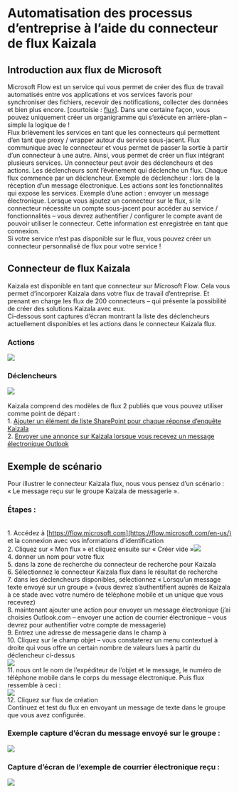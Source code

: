 # <a name="automating-business-process-using-kaizala-flow-connector"></a>Automatisation des processus d’entreprise à l’aide du connecteur de flux Kaizala
## <a name="introduction-to-microsoft-flow"></a>Introduction aux flux de Microsoft
Microsoft Flow est un service qui vous permet de créer des flux de travail automatisés entre vos applications et vos services favoris pour synchroniser des fichiers, recevoir des notifications, collecter des données et bien plus encore. [courtoisie : [flux](https://docs.microsoft.com/en-us/flow/getting-started)]. Dans une certaine façon, vous pouvez uniquement créer un organigramme qui s’exécute en arrière-plan – simple la logique de !
<br> Flux brièvement les services en tant que les connecteurs qui permettent d’en tant que proxy / wrapper autour du service sous-jacent. Flux communique avec le connecteur et vous permet de passer la sortie à partir d’un connecteur à une autre.  Ainsi, vous permet de créer un flux intégrant plusieurs services. Un connecteur peut avoir des déclencheurs et des actions. Les déclencheurs sont l’événement qui déclenche un flux. Chaque flux commence par un déclencheur. Exemple de déclencheur : lors de la réception d’un message électronique. Les actions sont les fonctionnalités qui expose les services. Exemple d’une action : envoyer un message électronique. Lorsque vous ajoutez un connecteur sur le flux, si le connecteur nécessite un compte sous-jacent pour accéder au service / fonctionnalités – vous devrez authentifier / configurer le compte avant de pouvoir utiliser le connecteur. Cette information est enregistrée en tant que connexion.
<br> Si votre service n’est pas disponible sur le flux, vous pouvez créer un connecteur personnalisé de flux pour votre service !
## <a name="kaizala-flow-connector"></a>Connecteur de flux Kaizala
Kaizala est disponible en tant que connecteur sur Microsoft Flow. Cela vous permet d’incorporer Kaizala dans votre flux de travail d’entreprise. Et prenant en charge les flux de 200 connecteurs – qui présente la possibilité de créer des solutions Kaizala avec eux.
<br> Ci-dessous sont captures d’écran montrant la liste des déclencheurs actuellement disponibles et les actions dans le connecteur Kaizala flux.
### <a name="actions"></a>Actions
![](Images/MailFlow_Actions.PNG)
### <a name="triggers"></a>Déclencheurs
![](Images/MailFlow_Triggers.PNG)
<br>
<br> Kaizala comprend des modèles de flux 2 publiés que vous pouvez utiliser comme point de départ :
<br> 1. [Ajouter un élément de liste SharePoint pour chaque réponse d’enquête Kaizala](https://us.flow.microsoft.com/en-us/galleries/public/templates/a71f0ac3e35a40728b3e9ee27bf9dbcd/add-a-sharepoint-list-item-for-every-kaizala-survey-response/)
<br> 2. [Envoyer une annonce sur Kaizala lorsque vous recevez un message électronique Outlook](https://us.flow.microsoft.com/en-us/galleries/public/templates/cb85f664dfb0421dbd937dd64618f791/send-an-announcement-on-kaizala-when-you-get-an-outlook-email/)
## <a name="example-scenario"></a>Exemple de scénario
Pour illustrer le connecteur Kaizala flux, nous vous pensez d’un scénario : « Le message reçu sur le groupe Kaizala de messagerie ».
### <a name="steps"></a>Étapes :
<br> 1. Accédez à [https://flow.microsoft.com](https://flow.microsoft.com/en-us/) et la connexion avec vos informations d’identification
<br> 2. Cliquez sur « Mon flux » et cliquez ensuite sur « Créer vide »![](Images/MailFlow_Search.PNG)
<br> 4. donner un nom pour votre flux
<br> 5. dans la zone de recherche du connecteur de recherche pour Kaizala
<br> 6. Sélectionnez le connecteur Kaizala flux dans le résultat de recherche
<br>  7. dans les déclencheurs disponibles, sélectionnez « Lorsqu’un message texte envoyé sur un groupe » (vous devrez s’authentifient auprès de Kaizala à ce stade avec votre numéro de téléphone mobile et un unique que vous recevrez)
<br>  8. maintenant ajouter une action pour envoyer un message électronique (j’ai choisies Outlook.com – envoyer une action de courrier électronique – vous devrez pour authentifier votre compte de messagerie)
<br> 9. Entrez une adresse de messagerie dans le champ à
<br>10. Cliquez sur le champ objet – vous constaterez un menu contextuel à droite qui vous offre un certain nombre de valeurs lues à partir du déclencheur ci-dessus
<br>![](Images/MailFlow_4.PNG)
<br> 11. nous ont le nom de l’expéditeur de l’objet et le message, le numéro de téléphone mobile dans le corps du message électronique. Puis flux ressemble à ceci :
<br>
![](Images/MailFlow_5.PNG)
<br> 12. Cliquez sur flux de création
<br>  Continuez et test du flux en envoyant un message de texte dans le groupe que vous avez configurée.
### <a name="sample-screenshot-of-the-message-sent-on-the-group"></a>Exemple capture d’écran du message envoyé sur le groupe :

![](Images/MailFlow_6.PNG)
### <a name="sample-screenshot-of-the-email-received"></a>Capture d’écran de l’exemple de courrier électronique reçu :
![](Images/MailFlow_MailReceived.PNG)









